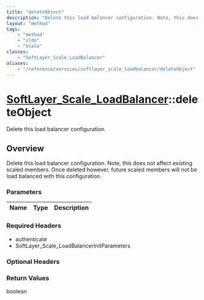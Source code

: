 ```yaml
---
title: "deleteObject"
description: "Delete this load balancer configuration. Note, this does not affect existing scaled members. Once deleted however, futur... "
layout: "method"
tags:
    - "method"
    - "sldn"
    - "Scale"
classes:
    - "SoftLayer_Scale_LoadBalancer"
aliases:
    - "/reference/services/softlayer_scale_loadbalancer/deleteObject"
---
```

# [SoftLayer_Scale_LoadBalancer](/reference/services/SoftLayer_Scale_LoadBalancer)::deleteObject

Delete this load balancer configuration. 


## Overview 
Delete this load balancer configuration. Note, this does not affect existing scaled members. Once deleted however, future scaled members will not be load balanced with this configuration. 

### Parameters 
|Name | Type | Description |
| --- | --- | --- |


### Required Headers
* authenticate
* SoftLayer_Scale_LoadBalancerInitParameters

### Optional Headers

### Return Values
boolean

